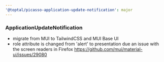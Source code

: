 ```yaml
---
'@toptal/picasso-application-update-notification': major
---
```


### ApplicationUpdateNotification

- migrate from MUI to TailwindCSS and MUI Base UI
- role attribute is changed from 'alert' to presentation due an issue with the screen readers in Firefox https://github.com/mui/material-ui/issues/29080
